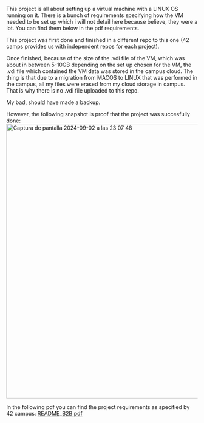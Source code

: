 This project is all about setting up a virtual machine with a LINUX OS running on it. There is a bunch of requirements specifying how the VM needed to be set up which i will not detail here because believe, they were a lot. You can find them below in the pdf requirements.

This project was first done and finished in a different repo to this one (42 camps provides us with independent repos for each project). 

Once finished, because of the size of the .vdi file of the VM, which was about in between 5-10GB depending on the set up chosen for the VM, the .vdi file which contained the VM data was stored in the campus cloud. The thing is that due to a migration from MACOS to LINUX that was performed in the campus, all my files were erased from my cloud storage in campus. That is why there is no .vdi file uploaded to this repo. 

My bad, should have made a backup.

However, the following snapshot is proof that the project was succesfully done:
<img width="722" alt="Captura de pantalla 2024-09-02 a las 23 07 48" src="https://github.com/user-attachments/assets/99eafa0e-2b80-4457-8a05-592abcbb950c">


In the following pdf you can find the project requirements as specified by 42 campus: [README_B2B.pdf](https://github.com/Alvicina/B2B/files/15310050/README_B2B.pdf)





